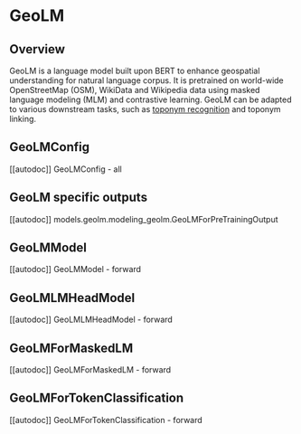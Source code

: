 <!--Copyright 2023 The HuggingFace Team. All rights reserved.

Licensed under the Apache License, Version 2.0 (the "License"); you may not use this file except in compliance with
the License. You may obtain a copy of the License at

http://www.apache.org/licenses/LICENSE-2.0

Unless required by applicable law or agreed to in writing, software distributed under the License is distributed on
an "AS IS" BASIS, WITHOUT WARRANTIES OR CONDITIONS OF ANY KIND, either express or implied. See the License for the
specific language governing permissions and limitations under the License.

⚠️ Note that this file is in Markdown but contain specific syntax for our doc-builder (similar to MDX) that may not be
rendered properly in your Markdown viewer.

-->

# GeoLM

## Overview
<!-- 
TODO: 
The GeoLM model was proposed in [<INSERT PAPER NAME HERE>](<INSERT PAPER LINK HERE>) by <INSERT AUTHORS HERE>.
<INSERT SHORT SUMMARY HERE> -->

GeoLM is a language model built upon BERT to enhance geospatial understanding for natural language corpus. It is pretrained on world-wide OpenStreetMap (OSM), WikiData and Wikipedia data using masked language modeling (MLM) and contrastive learning. GeoLM can be adapted to various downstream tasks, such as [toponym recognition](https://huggingface.co/zekun-li/geolm-base-toponym-recognition) and toponym linking. 


<!-- This model was contributed by [INSERT YOUR HF USERNAME HERE](https://huggingface.co/<INSERT YOUR HF USERNAME HERE>).
The original code can be found [here](<INSERT LINK TO GITHUB REPO HERE>). -->


## GeoLMConfig

[[autodoc]] GeoLMConfig
    - all

## GeoLM specific outputs

[[autodoc]] models.geolm.modeling_geolm.GeoLMForPreTrainingOutput


## GeoLMModel

[[autodoc]] GeoLMModel
    - forward

## GeoLMLMHeadModel

[[autodoc]] GeoLMLMHeadModel
    - forward

## GeoLMForMaskedLM

[[autodoc]] GeoLMForMaskedLM
    - forward

## GeoLMForTokenClassification

[[autodoc]] GeoLMForTokenClassification
    - forward
